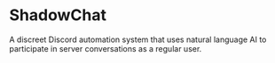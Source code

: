 # ShadowChat
A discreet Discord automation system that uses natural language AI to participate in server conversations as a regular user.
